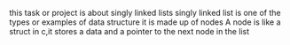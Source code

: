 this task or project is about singly linked lists
singly linked list is one of the types or examples of data structure
it is made up of nodes
A node is like a struct in c,it stores a data and a pointer to the next node in the list
